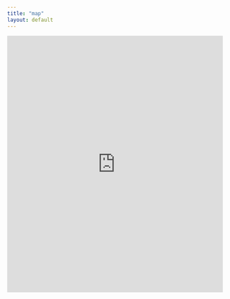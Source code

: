 ```yaml
---
title: "map"
layout: default
---
```

<iframe 
  src="https://umn.maps.arcgis.com/apps/instant/nearby/index.html?appid=8b54ef4aaf714de09cf0262e0c031329" 
  width="100%" 
  height="600" 
  frameborder="0" 
  style="border:0;" 
  allowfullscreen>
</iframe>

